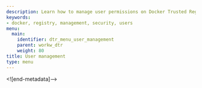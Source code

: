 ```yaml
---
description: Learn how to manage user permissions on Docker Trusted Registry.
keywords:
- docker, registry, management, security, users
menu:
  main:
    identifier: dtr_menu_user_management
    parent: workw_dtr
    weight: 80
title: User management
type: menu
---
```


<![end-metadata]-->

